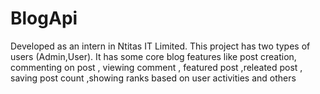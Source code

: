 # BlogApi
Developed as an intern in Ntitas IT Limited. 
This project has two types of users (Admin,User).
It has some core blog features like post creation, commenting on post , viewing comment , featured post ,releated post , saving post count ,showing ranks based on user activities and others

